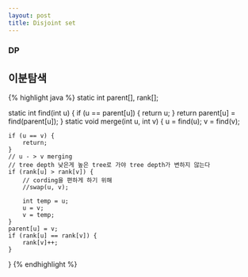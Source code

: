 ```yaml
---
layout: post
title: Disjoint set
---
```

### DP
## 이분탐색

{% highlight java %}
static int parent[], rank[];
    
static int find(int u) {
    if (u == parent[u]) {
        return u;
    }
    return parent[u] = find(parent[u]);
}
static void merge(int u, int v) {
    u = find(u);
    v = find(v);
    
    if (u == v) {
        return;
    }
    // u - > v merging
    // tree depth 낮은게 높은 tree로 가야 tree depth가 변하지 않는다
    if (rank[u] > rank[v]) {
        // cording을 편하게 하기 위해
        //swap(u, v);
        
        int temp = u;
        u = v;
        v = temp;
    }
    parent[u] = v;
    if (rank[u] == rank[v]) {
        rank[v]++;
    }
}
{% endhighlight %}

